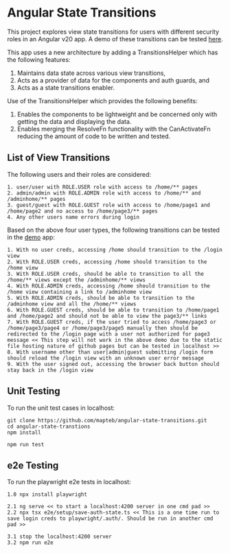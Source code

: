 # Angular State Transitions

This project explores view state transitions for users with different security roles in an Angular v20 app. A demo of these transitions can be tested [here](https://mapteb.github.io/angular-state-transitions/).  

This app uses a new architecture by adding a TransitionsHelper which has the following features:<br>
1. Maintains data state across various view transitions,
2. Acts as a provider of data for the components and auth guards, and
3. Acts as a state transitions enabler.

Use of the TransitionsHelper which provides the following benefits:
1. Enables the components to be lightweight and be concerned only with getting the data and displaying the data.
2. Enables merging the ResolveFn functionality with the CanActivateFn reducing the amount of code to be written and tested.

## List of View Transitions

The following users and their roles are considered:
```
1. user/user with ROLE.USER role with access to /home/** pages
2. admin/admin with ROLE.ADMIN role with access to /home/** and /adminhome/** pages
3. guest/guest with ROLE.GUEST role with access to /home/page1 and /home/page2 and no access to /home/page3/** pages
4. Any other users name errors during login
```

Based on the above four user types, the following transitions can be tested in the [demo](https://mapteb.github.io/angular-state-transitions/) app:
```
1. With no user creds, accessing /home should transition to the /login view
2. With ROLE.USER creds, accessing /home should transition to the /home view
3. With ROLE.USER creds, should be able to transition to all the /home/** views except the /adminhome/** views
4. With ROLE.ADMIN creds, accessing /home should transition to the /home view containing a link to /adminhome view
5. With ROLE.ADMIN creds, should be able to transition to the /adminhome view and all the /home/** views
6. With ROLE.GUEST creds, should be able to transition to /home/page1 and /home/page2 and should not be able to view the page3/** links
7. With ROLE.GUEST creds, if the user tried to access /home/page3 or /home/page3/page4 or /home/page3/page5 manually then should be redirected to the /login page with a user not authorized for page3 message << This step will not work in the above demo due to the static file hosting nature of github pages but can be tested in localhost >> 
8. With username other than user|admin|guest submitting /login form should reload the /login view with an unknown user error message
9. With the user signed out, accessing the browser back button should stay back in the /login view
```

## Unit Testing

To run the unit test cases in localhost:

```
git clone https://github.com/mapteb/angular-state-transitions.git
cd angular-state-transtions
npm install

npm run test
```

## e2e Testing

To run the playwright e2e tests in localhost:
```
1.0 npx install playwright

2.1 ng serve << to start a localhost:4200 server in one cmd pad >>
2.2 npx tsx e2e/setup/save-auth-state.ts << This is a one time run to save login creds to playwright/.auth/. Should be run in another cmd pad >>

3.1 stop the localhost:4200 server
3.2 npm run e2e 
```
